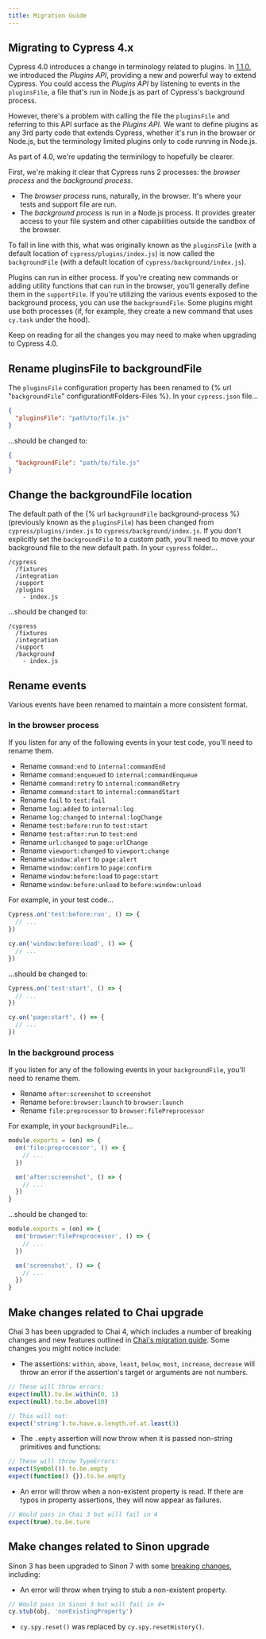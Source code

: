```yaml
---
title: Migration Guide
---
```


## Migrating to Cypress 4.x

Cypress 4.0 introduces a change in terminology related to plugins. In [1.1.0](https://on.cypress.io/changelog#1-1-0), we introduced the _Plugins API_, providing a new and powerful way to extend Cypress. You could access the _Plugins API_ by listening to events in the `pluginsFile`, a file that's run in Node.js as part of Cypress's background process.

However, there's a problem with calling the file the `pluginsFile` and referring to this API surface as the _Plugins API_. We want to define plugins as any 3rd party code that extends Cypress, whether it's run in the browser or Node.js, but the terminology limited plugins only to code running in Node.js.

As part of 4.0, we're updating the terminilogy to hopefully be clearer.

First, we're making it clear that Cypress runs 2 processes: the _browser process_ and the _background process_.

* The _browser process_ runs, naturally, in the browser. It's where your tests and support file are run.
* The _background process_ is run in a Node.js process. It provides greater access to your file system and other capabilities outside the sandbox of the browser.

To fall in line with this, what was originally known as the `pluginsFile` (with a default location of `cypress/plugins/index.js`) is now called the `backgroundFile` (with a default location of `cypress/background/index.js`).

Plugins can run in either process. If you're creating new commands or adding utility functions that can run in the browser, you'll generally define them in the `supportFile`. If you're utilizing the various events exposed to the background process, you can use the `backgroundFile`. Some plugins might use both processes (if, for example, they create a new command that uses `cy.task` under the hood).

Keep on reading for all the changes you may need to make when upgrading to Cypress 4.0.

## Rename pluginsFile to backgroundFile

The `pluginsFile` configuration property has been renamed to {% url "`backgroundFile`" configuration#Folders-Files %}. In your `cypress.json` file...

```json
{
  "pluginsFile": "path/to/file.js"
}
```

...should be changed to:

```json
{
  "backgroundFile": "path/to/file.js"
}
```

## Change the backgroundFile location

The default path of the {% url `backgroundFile` background-process %} (previously known as the `pluginsFile`) has been changed from `cypress/plugins/index.js` to `cypress/background/index.js`. If you don't explicitly set the `backgroundFile` to a custom path, you'll need to move your background file to the new default path. In your `cypress` folder...

```text
/cypress
  /fixtures
  /integration
  /support
  /plugins
    - index.js
```

...should be changed to:

```text
/cypress
  /fixtures
  /integration
  /support
  /background
    - index.js
```

## Rename events

Various events have been renamed to maintain a more consistent format.

### In the browser process

If you listen for any of the following events in your test code, you'll need to rename them.

- Rename `command:end` to `internal:commandEnd`
- Rename `command:enqueued` to `internal:commandEnqueue`
- Rename `command:retry` to `internal:commandRetry`
- Rename `command:start` to `internal:commandStart`
- Rename `fail` to `test:fail`
- Rename `log:added` to `internal:log`
- Rename `log:changed` to `internal:logChange`
- Rename `test:before:run` to `test:start`
- Rename `test:after:run` to `test:end`
- Rename `url:changed` to `page:urlChange`
- Rename `viewport:changed` to `viewport:change`
- Rename `window:alert` to `page:alert`
- Rename `window:confirm` to `page:confirm`
- Rename `window:before:load` to `page:start`
- Rename `window:before:unload` to `before:window:unload`

For example, in your test code...

```javascript
Cypress.on('test:before:run', () => {
  // ...
})

cy.on('window:before:load', () => {
  // ...
})
```

...should be changed to:

```javascript
Cypress.on('test:start', () => {
  // ...
})

cy.on('page:start', () => {
  // ...
})
```

### In the background process

If you listen for any of the following events in your `backgroundFile`, you'll need to rename them.

- Rename `after:screenshot` to `screenshot`
- Rename `before:browser:launch` to `browser:launch`
- Rename `file:preprocessor` to `browser:filePreprocessor`

For example, in your `backgroundFile`...

```javascript
module.exports = (on) => {
  on('file:preprocessor', () => {
    // ...
  })

  on('after:screenshot', () => {
    // ...
  })
}
```

...should be changed to:

```javascript
module.exports = (on) => {
  on('browser:filePreprocessor', () => {
    // ...
  })

  on('screenshot', () => {
    // ...
  })
}
```

## Make changes related to Chai upgrade

Chai 3 has been upgraded to Chai 4, which includes a number of breaking changes and new features outlined in [Chai's migration guide](https://github.com/chaijs/chai/issues/781). Some changes you might notice include:

- The assertions: `within`, `above`, `least`, `below`, `most`, `increase`, `decrease` will throw an error if the assertion's target or arguments are not numbers.

```javascript
// These will throw errors:
expect(null).to.be.within(0, 1)
expect(null).to.be.above(10)

// This will not:
expect('string').to.have.a.length.of.at.least(3)
```

- The `.empty` assertion will now throw when it is passed non-string primitives and functions:

```javascript
// These will throw TypeErrors:
expect(Symbol()).to.be.empty
expect(function() {}).to.be.empty
```

- An error will throw when a non-existent property is read. If there are typos in property assertions, they will now appear as failures.

```javascript
// Would pass in Chai 3 but will fail in 4
expect(true).to.be.ture
```

## Make changes related to Sinon upgrade

Sinon 3 has been upgraded to Sinon 7 with some [breaking changes](https://sinonjs.org/releases/v7.1.1/#migration-guides), including:

- An error will throw when trying to stub a non-existent property.

```javascript
// Would pass in Sinon 3 but will fail in 4+
cy.stub(obj, 'nonExistingProperty')
```

- `cy.spy.reset()` was replaced by `cy.spy.resetHistory()`.

